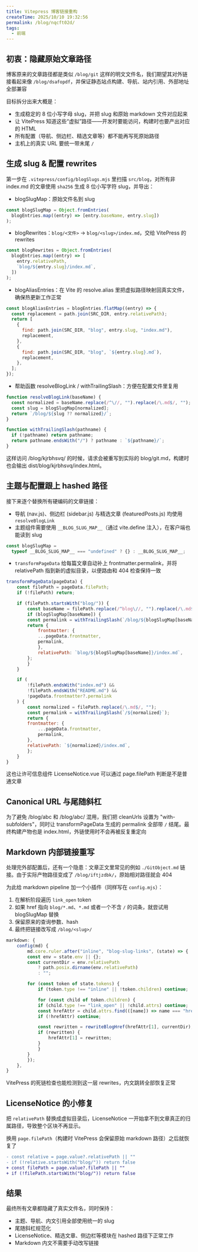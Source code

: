 ```yaml
---
title: Vitepress 博客链接重构
createTime: 2025/10/10 19:32:56
permalink: /blog/nqcft02d/
tags:
  - 前端
---
```


## 初衷：隐藏原始文章路径

博客原来的文章路径都是类似 `/blog/git` 这样的明文文件名，我们期望其对外链接看起来像 `/blog/dsafopdf`，并保证静态站点构建、导航、站内引用、外部地址全部兼容

目标拆分出来大概是：

- 生成稳定的 8 位小写字母 slug，并把 slug 和原始 markdown 文件对应起来
- 让 VitePress 知道这些“虚拟”路径——开发时要能访问，构建时也要产出对应的 HTML
- 所有配置（导航、侧边栏、精选文章等）都不能再写死原始路径
- 主机上的真实 URL 要统一带末尾 `/`

## 生成 slug & 配置 rewrites

第一步在 `.vitepress/config/blogSlugs.mjs` 里扫描 `src/blog`，对所有非 index.md 的文章使用 `sha256` 生成 8 位小写字符 slug，并导出：

- blogSlugMap：原始文件名到 slug

```js
const blogSlugMap = Object.fromEntries(
  blogEntries.map((entry) => [entry.baseName, entry.slug])
);
```

- blogRewrites：`blog/<文件>` → `blog/<slug>/index.md`，交给 VitePress 的 rewrites

```js
const blogRewrites = Object.fromEntries(
  blogEntries.map((entry) => [
    entry.relativePath,
    `blog/${entry.slug}/index.md`,
  ])
);
```

- blogAliasEntries：在 Vite 的 resolve.alias 里把虚拟路径映射回真实文件，确保热更新工作正常

```js
const blogAliasEntries = blogEntries.flatMap((entry) => {
  const replacement = path.join(SRC_DIR, entry.relativePath);
  return [
    {
      find: path.join(SRC_DIR, "blog", entry.slug, "index.md"),
      replacement,
    },
    {
      find: path.join(SRC_DIR, "blog", `${entry.slug}.md`),
      replacement,
    },
  ];
});
```

- 帮助函数 resolveBlogLink / withTrailingSlash：方便在配置文件里复用

```js
function resolveBlogLink(baseName) {
  const normalized = baseName.replace(/^\//, "").replace(/\.md$/, "");
  const slug = blogSlugMap[normalized];
  return `/blog/${slug ?? normalized}/`;
}

function withTrailingSlash(pathname) {
  if (!pathname) return pathname;
  return pathname.endsWith("/") ? pathname : `${pathname}/`;
}
```

这样访问 /blog/kjrbhsvq/ 的时候，请求会被重写到实际的 blog/git.md，构建时也会输出 dist/blog/kjrbhsvq/index.html。

## 主题与配置跟上 hashed 路径

接下来逐个替换所有硬编码的文章链接：

- 导航 (nav.js)、侧边栏 (sidebar.js) 与精选文章 (featuredPosts.js) 均使用 `resolveBlogLink`
- 主题组件需要使用 `__BLOG_SLUG_MAP__`（通过 vite.define 注入），在客户端也能读到 slug

```js
const blogSlugMap =
  typeof __BLOG_SLUG_MAP__ === "undefined" ? {} : __BLOG_SLUG_MAP__;
```

- `transformPageData` 给每篇文章自动补上 frontmatter.permalink，并将 relativePath 指到新的虚拟目录，以便路由和 404 检查保持一致

```js
transformPageData(pageData) {
    const filePath = pageData.filePath;
    if (!filePath) return;

    if (filePath.startsWith("blog/")) {
        const baseName = filePath.replace(/^blog\//, "").replace(/\.md$/, "");
        if (blogSlugMap[baseName]) {
        const permalink = withTrailingSlash(`/blog/${blogSlugMap[baseName]}`);
        return {
            frontmatter: {
            ...pageData.frontmatter,
            permalink,
            },
            relativePath: `blog/${blogSlugMap[baseName]}/index.md`,
        };
        }
    }

    if (
        !filePath.endsWith("index.md") &&
        !filePath.endsWith("README.md") &&
        !pageData.frontmatter?.permalink
    ) {
        const normalized = filePath.replace(/\.md$/, "");
        const permalink = withTrailingSlash(`/${normalized}`);
        return {
        frontmatter: {
            ...pageData.frontmatter,
            permalink,
        },
        relativePath: `${normalized}/index.md`,
        };
    }
}
```

这也让许可信息组件 LicenseNotice.vue 可以通过 page.filePath 判断是不是普通文章

## Canonical URL 与尾随斜杠

为了避免 /blog/abc 和 /blog/abc/ 混用，我们把 cleanUrls 设置为 "with-subfolders"，同时让 transformPageData 生成的 permalink 全部带 `/` 结尾。最终构建产物也是 index.html，外链使用时不会再被反复重定向

## Markdown 内部链接重写

处理完外部配置后，还有一个隐患：文章正文里常见的例如 `./GitObject.md` 链接。由于实际产物路径变成了 `/blog/iftjzdbk/`，原始相对路径就会 404

为此给 markdown pipeline 加一个小插件（同样写在 `config.mjs`）：

1. 在解析阶段遍历 `link_open` token
2. 如果 href 指向 `blog/*.md`、`*.md` 或者一个不含 `/` 的词条，就尝试用 blogSlugMap 替换
3. 保留原来的查询参数、hash
4. 最终把链接改写成 `/blog/<slug>/`

```js
markdown: {
    config(md) {
        md.core.ruler.after("inline", "blog-slug-links", (state) => {
        const env = state.env || {};
        const currentDir = env.relativePath
            ? path.posix.dirname(env.relativePath)
            : "";

        for (const token of state.tokens) {
            if (token.type !== "inline" || !token.children) continue;

            for (const child of token.children) {
            if (child.type !== "link_open" || !child.attrs) continue;
            const hrefAttr = child.attrs.find(([name]) => name === "href");
            if (!hrefAttr) continue;

            const rewritten = rewriteBlogHref(hrefAttr[1], currentDir);
            if (rewritten) {
                hrefAttr[1] = rewritten;
            }
            }
        }
        });
    },
}
```

VitePress 的死链检查也能检测到这一层 rewrites，内文跳转全部恢复正常

## LicenseNotice 的小修复

把 `relativePath` 替换成虚拟目录后，LicenseNotice 一开始拿不到文章真正的归属路径，导致整个区块不再显示。

换用 `page.filePath`（构建时 VitePress 会保留原始 markdown 路径）之后就恢复了

```diff
- const relative = page.value?.relativePath || ""
- if (!relative.startsWith("blog/")) return false
+ const filePath = page.value?.filePath || ""
+ if (!filePath.startsWith("blog/")) return false
```

## 结果

最终所有文章都隐藏了真实文件名，同时保持：

- 主题、导航、内文引用全部使用统一的 slug
- 尾随斜杠规范化
- LicenseNotice、精选文章、侧边栏等模块在 hashed 路径下正常工作
- Markdown 内文不需要手动改写链接
